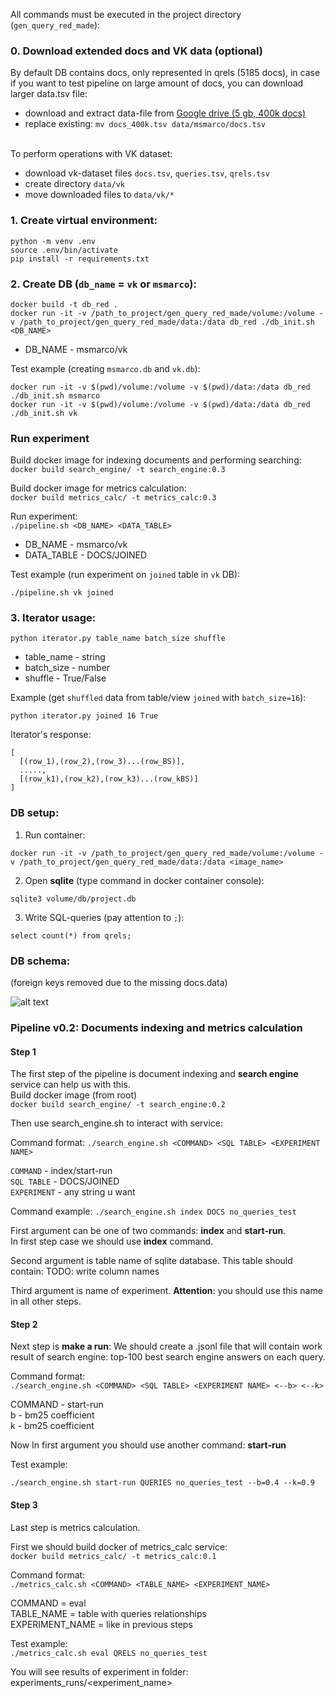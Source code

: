 All commands must be executed in the project directory (``gen_query_red_made``):
### 0. Download extended docs and VK data (optional)
By default DB contains docs, only represented in qrels (5185 docs), in case if you want to test pipeline on large amount of docs, you can download larger data.tsv file: 

- download and extract data-file from [Google drive (5 gb, 400k docs)](https://drive.google.com/file/d/1rF6nZE-z32lR2A-AS1gVZUL4mDKP-C4O/view?usp=sharing) 
- replace existing: ``mv docs_400k.tsv data/msmarco/docs.tsv``
<br><br>

To perform operations with VK dataset:
- download vk-dataset files ``docs.tsv``, ``queries.tsv``, ``qrels.tsv``
- create directory ``data/vk``
- move downloaded files to ``data/vk/*``


### 1. Create virtual environment:
```
python -m venv .env
source .env/bin/activate
pip install -r requirements.txt
```

### 2. Create DB (``db_name`` = ``vk`` or ``msmarco``):
```
docker build -t db_red .
docker run -it -v /path_to_project/gen_query_red_made/volume:/volume -v /path_to_project/gen_query_red_made/data:/data db_red ./db_init.sh <DB_NAME>
```
- DB_NAME - msmarco/vk <br>

Test example (creating ``msmarco.db`` and ``vk.db``):
```
docker run -it -v $(pwd)/volume:/volume -v $(pwd)/data:/data db_red ./db_init.sh msmarco
docker run -it -v $(pwd)/volume:/volume -v $(pwd)/data:/data db_red ./db_init.sh vk
```

### Run experiment

Build docker image for indexing documents and performing searching: <br>
``docker build search_engine/ -t search_engine:0.3``

Build docker image for metrics calculation: <br>
``docker build metrics_calc/ -t metrics_calc:0.3``

Run experiment: <br>
``./pipeline.sh <DB_NAME> <DATA_TABLE>``

- DB_NAME - msmarco/vk <br>
- DATA_TABLE - DOCS/JOINED <br>

Test example (run experiment on ``joined`` table in ``vk`` DB):
```
./pipeline.sh vk joined
```


### 3. Iterator usage:
``python iterator.py table_name batch_size shuffle``

- table_name - string
- batch_size - number
- shuffle - True/False

Example (get ``shuffled`` data from table/view ``joined`` with ``batch_size=16``):

``python iterator.py joined 16 True``


Iterator's response:
```
[
  [(row_1),(row_2),(row_3)...(row_BS)],
  .....,
  [(row_k1),(row_k2),(row_k3)...(row_kBS)]
]
```


### DB setup:
1. Run container:

``docker run -it -v /path_to_project/gen_query_red_made/volume:/volume -v /path_to_project/gen_query_red_made/data:/data <image_name>``

2. Open **sqlite** (type command in docker container console):

``sqlite3 volume/db/project.db``

3. Write SQL-queries (pay attention to ``;``):

``select count(*) from qrels;``

### DB schema:
(foreign keys removed due to the missing docs.data)

![alt text](https://user-images.githubusercontent.com/21123064/235138482-c678a431-a8aa-43fa-bb46-568509893351.png)

### Pipeline v0.2: Documents indexing and metrics calculation

#### Step 1
The first step of the pipeline is document indexing and
**search engine** service can help us with this. <br>
Build docker image (from root) <br>
``docker build search_engine/ -t search_engine:0.2``

Then use search_engine.sh to interact with service:

Command format:
``./search_engine.sh <COMMAND> <SQL TABLE> <EXPERIMENT NAME>``

```COMMAND``` - index/start-run <br>
```SQL TABLE``` - DOCS/JOINED <br>
```EXPERIMENT``` - any string u want <br>

Command example:
``./search_engine.sh index DOCS no_queries_test ``

First argument can be one of two commands: **index** and **start-run**. <br/>
In first step case we should use **index** command.

Second argument is table name of sqlite database. This table should contain:
TODO: write column names

Third argument is name of experiment. **Attention**: you should use this name in all other steps.


#### Step 2

Next step is **make a run**:
We should create a .jsonl file that will contain work result of search engine: 
top-100 best search engine answers on each query.

Command format: <br>
``./search_engine.sh <COMMAND> <SQL TABLE> <EXPERIMENT NAME> <--b> <--k>``

COMMAND - start-run <br>
b - bm25 coefficient <br>
k - bm25 coefficient

Now In first argument you should use another command: **start-run**

Test example:

``./search_engine.sh start-run QUERIES no_queries_test --b=0.4 --k=0.9``

#### Step 3
Last step is metrics calculation.

First we should build docker of metrics_calc service: <br>
``docker build metrics_calc/ -t metrics_calc:0.1``

Command format: <br>
``./metrics_calc.sh <COMMAND> <TABLE_NAME> <EXPERIMENT_NAME>``

COMMAND = eval <br>
TABLE_NAME = table with queries relationships <br>
EXPERIMENT_NAME = like in previous steps

Test example: <br>
``./metrics_calc.sh eval QRELS no_queries_test``

You will see results of experiment in folder: experiments_runs/<experiment_name>
